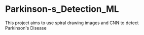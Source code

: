 # Parkinson-s_Detection_ML
This project aims to use spiral drawing images and CNN to detect Parkinson's Disease
